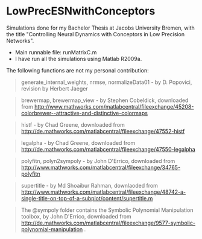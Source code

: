 # LowPrecESNwithConceptors
Simulations done for my Bachelor Thesis at Jacobs University Bremen, with the title "Controlling Neural Dynamics with Conceptors in Low Precision Networks".

- Main runnable file: runMatrixC.m
- I have run all the simulations using Matlab R2009a.

The following functions are not my personal contribution:
  > generate_internal_weights, nrmse, normalizeData01 - by D. Popovici, revision by Herbert Jaeger
  
  > brewermap, brewermap_view - by Stephen Cobeldick, downloaded from http://www.mathworks.com/matlabcentral/fileexchange/45208-colorbrewer--attractive-and-distinctive-colormaps
  
  > histf - by Chad Greene, downloaded from http://de.mathworks.com/matlabcentral/fileexchange/47552-histf
  
  > legalpha - by Chad Greene, downloaded from http://de.mathworks.com/matlabcentral/fileexchange/47550-legalpha
  
  > polyfitn, polyn2sympoly - by John D'Errico, downloaded from http://www.mathworks.com/matlabcentral/fileexchange/34765-polyfitn
  
  > supertitle - by Md Shoaibur Rahman, downlaoded from http://www.mathworks.com/matlabcentral/fileexchange/48742-a-single-title-on-top-of-a-subplot/content/supertitle.m
  
  > The @sympoly folder contains the Symbolic Polynomial Manipulation toolbox, by John D'Errico, downloaded from http://de.mathworks.com/matlabcentral/fileexchange/9577-symbolic-polynomial-manipulation .
 
